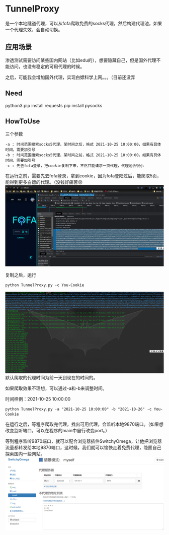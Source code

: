 # TunnelProxy

是一个本地隧道代理，可以从fofa爬取免费的socks代理，然后构建代理池，如果一个代理失效，会自动切换。

## 应用场景

渗透测试需要访问某些国内网站（比如edu的），想要隐藏自己，但是国外代理不能访问，也没有稳定的可用代理的时候。

之后，可能我会增加国外代理，实现白嫖科学上网。。。（目前还没弄

## Need

python3
pip install requests
pip install pysocks

## HowToUse

三个参数

```
-a : 时间范围搜索socks5代理，某时间之后，格式 2021-10-25 10:00:00，如果有具体时间，需要加引号
-b : 时间范围搜索socks5代理，某时间之前，格式 2021-10-25 10:00:00，如果有具体时间，需要加引号
-c : 先去fofa登录，把cookie复制下来，不然只能请求一页代理，代理池会很小
```

在运行之前，需要先去fofa登录，拿到cookie，因为fofa登陆过后，能爬取5页，能得到更多白嫖的代理。（没钱好痛苦😥![Snipaste_2021-10-26_22-36-39](img/Snipaste_2021-10-26_22-36-39.png)

复制之后，运行

```
python TunnelProxy.py -c You-Cookie
```

![Snipaste_2021-10-26_22-24-04](img/Snipaste_2021-10-26_22-24-04.png)默认爬取的代理时间为前一天到现在的时间的。

如果爬取效果不理想，可以通过-a和-b来调整时间。

时间样例：2021-10-25 10:00:00

```
python TunnelProxy.py -a "2021-10-25 10:00:00" -b "2021-10-26" -c You-Cookie
```



在运行之后，等程序爬取完代理，找出可用代理，会监听本地9870端口。（如果想改变监听端口，可以在程序的main中自行改变port。）

等到程序监听9870端口，就可以配合浏览器插件SwitchyOmega，让他把浏览器流量都转发给本地9870端口，这时候，我们就可以愉快走着免费代理，隐匿自己探索国内一些网站。![Snipaste_2021-10-26_22-50-04](img/Snipaste_2021-10-26_22-50-04.png)

